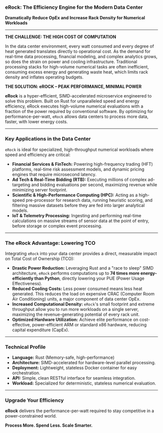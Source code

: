 ### **eRock: The Efficiency Engine for the Modern Data Center**

**Dramatically Reduce OpEx and Increase Rack Density for Numerical Workloads**

---

**THE CHALLENGE: THE HIGH COST OF COMPUTATION**

In the data center environment, every watt consumed and every degree of heat generated translates directly to operational cost. As the demand for real-time data processing, financial modeling, and complex analytics grows, so does the strain on power and cooling infrastructure. Traditional processing stacks for high-volume numerical tasks are often inefficient, consuming excess energy and generating waste heat, which limits rack density and inflates operating budgets.

**THE SOLUTION: eROCK – PEAK PERFORMANCE, MINIMAL POWER**

**eRock** is a hyper-efficient, SIMD-accelerated microservice engineered to solve this problem. Built on Rust for unparalleled speed and energy efficiency, eRock executes high-volume numerical evaluations with a fraction of the power required by conventional software. By optimizing for performance-per-watt, `eRock` allows data centers to process more data, faster, with lower energy costs.

---

### **Key Applications in the Data Center**

`eRock` is ideal for specialized, high-throughput numerical workloads where speed and efficiency are critical:

*   **Financial Services & FinTech:** Powering high-frequency trading (HFT) platforms, real-time risk assessment models, and dynamic pricing engines that require microsecond latency.
*   **Ad Tech & Real-Time Bidding (RTB):** Executing millions of complex ad-targeting and bidding evaluations per second, maximizing revenue while minimizing server footprint.
*   **Scientific & High-Performance Computing (HPC):** Acting as a high-speed pre-processor for research data, running heuristic scoring, and filtering massive datasets before they are fed into larger analytical models.
*   **IoT & Telemetry Processing:** Ingesting and performing real-time calculations on massive streams of sensor data at the point of entry, before storage or complex event processing.

---

### **The eRock Advantage: Lowering TCO**

Integrating `eRock` into your data center provides a direct, measurable impact on Total Cost of Ownership (TCO):

*   **Drastic Power Reduction:** Leveraging Rust and a "race to sleep" SIMD architecture, `eRock` performs computations up to **74 times more energy-efficiently than Python**, directly lowering your PUE (Power Usage Effectiveness).
*   **Reduced Cooling Costs:** Less power consumed means less heat generated. This reduces the load on expensive CRAC (Computer Room Air Conditioning) units, a major component of data center OpEx.
*   **Increased Computational Density:** `eRock`'s small footprint and extreme throughput allow you to run more workloads on a single server, maximizing the revenue-generating potential of every rack unit.
*   **Optimized Hardware Utilization:** Achieve elite performance on cost-effective, power-efficient ARM or standard x86 hardware, reducing capital expenditure (CapEx).

---

### **Technical Profile**

*   **Language:** Rust (Memory-safe, high-performance)
*   **Architecture:** SIMD-accelerated for hardware-level parallel processing.
*   **Deployment:** Lightweight, stateless Docker container for easy orchestration.
*   **API:** Simple, clean RESTful interface for seamless integration.
*   **Workload:** Specialized for deterministic, stateless numerical evaluation.

---

### **Upgrade Your Efficiency**

**eRock** delivers the performance-per-watt required to stay competitive in a power-constrained world.

**Process More. Spend Less. Scale Smarter.**
